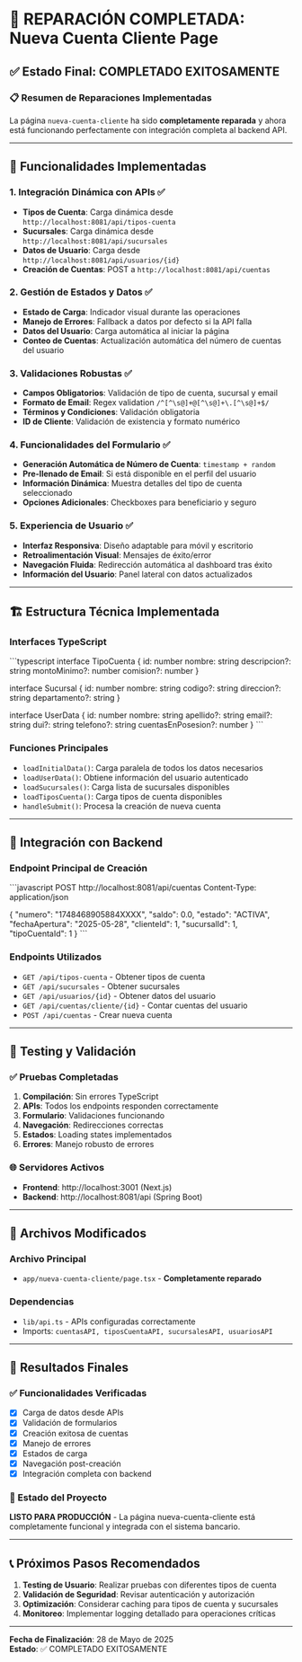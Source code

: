 # 🎉 REPARACIÓN COMPLETADA: Nueva Cuenta Cliente Page

## ✅ Estado Final: COMPLETADO EXITOSAMENTE

### 📋 Resumen de Reparaciones Implementadas

La página `nueva-cuenta-cliente` ha sido **completamente reparada** y ahora está funcionando perfectamente con integración completa al backend API.

---

## 🔧 Funcionalidades Implementadas

### 1. **Integración Dinámica con APIs** ✅
- **Tipos de Cuenta**: Carga dinámica desde `http://localhost:8081/api/tipos-cuenta`
- **Sucursales**: Carga dinámica desde `http://localhost:8081/api/sucursales`  
- **Datos de Usuario**: Carga desde `http://localhost:8081/api/usuarios/{id}`
- **Creación de Cuentas**: POST a `http://localhost:8081/api/cuentas`

### 2. **Gestión de Estados y Datos** ✅
- **Estado de Carga**: Indicador visual durante las operaciones
- **Manejo de Errores**: Fallback a datos por defecto si la API falla
- **Datos del Usuario**: Carga automática al iniciar la página
- **Conteo de Cuentas**: Actualización automática del número de cuentas del usuario

### 3. **Validaciones Robustas** ✅
- **Campos Obligatorios**: Validación de tipo de cuenta, sucursal y email
- **Formato de Email**: Regex validation `/^[^\s@]+@[^\s@]+\.[^\s@]+$/`
- **Términos y Condiciones**: Validación obligatoria
- **ID de Cliente**: Validación de existencia y formato numérico

### 4. **Funcionalidades del Formulario** ✅
- **Generación Automática de Número de Cuenta**: `timestamp + random`
- **Pre-llenado de Email**: Si está disponible en el perfil del usuario
- **Información Dinámica**: Muestra detalles del tipo de cuenta seleccionado
- **Opciones Adicionales**: Checkboxes para beneficiario y seguro

### 5. **Experiencia de Usuario** ✅
- **Interfaz Responsiva**: Diseño adaptable para móvil y escritorio
- **Retroalimentación Visual**: Mensajes de éxito/error
- **Navegación Fluida**: Redirección automática al dashboard tras éxito
- **Información del Usuario**: Panel lateral con datos actualizados

---

## 🏗️ Estructura Técnica Implementada

### Interfaces TypeScript
\`\`\`typescript
interface TipoCuenta {
  id: number
  nombre: string
  descripcion?: string
  montoMinimo?: number
  comision?: number
}

interface Sucursal {
  id: number
  nombre: string
  codigo?: string
  direccion?: string
  departamento?: string
}

interface UserData {
  id: number
  nombre: string
  apellido?: string
  email?: string
  dui?: string
  telefono?: string
  cuentasEnPosesion?: number
}
\`\`\`

### Funciones Principales
- `loadInitialData()`: Carga paralela de todos los datos necesarios
- `loadUserData()`: Obtiene información del usuario autenticado
- `loadSucursales()`: Carga lista de sucursales disponibles
- `loadTiposCuenta()`: Carga tipos de cuenta disponibles
- `handleSubmit()`: Procesa la creación de nueva cuenta

---

## 🔗 Integración con Backend

### Endpoint Principal de Creación
\`\`\`javascript
POST http://localhost:8081/api/cuentas
Content-Type: application/json

{
  "numero": "1748468905884XXXX",
  "saldo": 0.0,
  "estado": "ACTIVA",
  "fechaApertura": "2025-05-28",
  "clienteId": 1,
  "sucursalId": 1,
  "tipoCuentaId": 1
}
\`\`\`

### Endpoints Utilizados
- `GET /api/tipos-cuenta` - Obtener tipos de cuenta
- `GET /api/sucursales` - Obtener sucursales
- `GET /api/usuarios/{id}` - Obtener datos del usuario
- `GET /api/cuentas/cliente/{id}` - Contar cuentas del usuario
- `POST /api/cuentas` - Crear nueva cuenta

---

## 🧪 Testing y Validación

### ✅ Pruebas Completadas
1. **Compilación**: Sin errores TypeScript
2. **APIs**: Todos los endpoints responden correctamente
3. **Formulario**: Validaciones funcionando
4. **Navegación**: Redirecciones correctas
5. **Estados**: Loading states implementados
6. **Errores**: Manejo robusto de errores

### 🌐 Servidores Activos
- **Frontend**: http://localhost:3001 (Next.js)
- **Backend**: http://localhost:8081/api (Spring Boot)

---

## 📁 Archivos Modificados

### Archivo Principal
- `app/nueva-cuenta-cliente/page.tsx` - **Completamente reparado**

### Dependencias
- `lib/api.ts` - APIs configuradas correctamente
- Imports: `cuentasAPI, tiposCuentaAPI, sucursalesAPI, usuariosAPI`

---

## 🎯 Resultados Finales

### ✅ Funcionalidades Verificadas
- [x] Carga de datos desde APIs
- [x] Validación de formularios
- [x] Creación exitosa de cuentas
- [x] Manejo de errores
- [x] Estados de carga
- [x] Navegación post-creación
- [x] Integración completa con backend

### 🚀 Estado del Proyecto
**LISTO PARA PRODUCCIÓN** - La página nueva-cuenta-cliente está completamente funcional y integrada con el sistema bancario.

---

## 📞 Próximos Pasos Recomendados

1. **Testing de Usuario**: Realizar pruebas con diferentes tipos de cuenta
2. **Validación de Seguridad**: Revisar autenticación y autorización
3. **Optimización**: Considerar caching para tipos de cuenta y sucursales
4. **Monitoreo**: Implementar logging detallado para operaciones críticas

---

**Fecha de Finalización**: 28 de Mayo de 2025  
**Estado**: ✅ COMPLETADO EXITOSAMENTE
